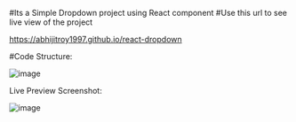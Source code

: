 #Its a Simple Dropdown project using React component
#Use this url to see live view of the project

https://abhijitroy1997.github.io/react-dropdown

#Code Structure:

![image](https://github.com/abhijitroy1997/react-dropdown/assets/59794665/40001f61-94fc-4d41-92da-83f0458b187d)

Live Preview Screenshot:

![image](https://github.com/abhijitroy1997/react-dropdown/assets/59794665/c55e277c-1cbe-42be-9fa7-c3a73771dca7)




